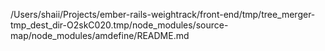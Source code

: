 /Users/shaii/Projects/ember-rails-weightrack/front-end/tmp/tree_merger-tmp_dest_dir-O2skC020.tmp/node_modules/source-map/node_modules/amdefine/README.md